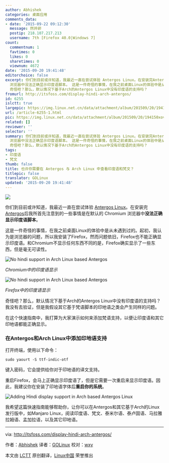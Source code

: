 ```yaml
---
author: Abhishek
categories: 桌面应用
comments_data:
- date: '2015-09-22 09:12:30'
  message: 然并卵
  postip: 218.107.217.213
  username: 7th [Firefox 40.0|Windows 7]
count:
  commentnum: 1
  favtimes: 0
  likes: 0
  sharetimes: 0
  viewnum: 4672
date: '2015-09-20 19:41:48'
editorchoice: false
excerpt: 你们到目前或许知道，我最近一直在尝试体验 Antergos Linux。在安装完Antergos后我所首先注意到的一些事情是在默认的 Chromium
  浏览器中没法正确显示印度语脚本。 这是一件奇怪的事情，在我之前桌面Linux的体验中是从未遇到过的。起初，我认为是浏览器的问题，所以我安装了Firefox，然而问题依旧，Firefox也不能正确显示印度语。和Chromium不显示任何东西不同的是，Firefox确实显示了一些东西，但是毫无可读性。  Chromium中的印度语显示  Firefox中的印度语显示
  奇怪吧？那么，默认情况下基于Arch的Antergos Linux中没有印度语的支持吗？
fromurl: http://itsfoss.com/display-hindi-arch-antergos/
id: 6255
islctt: true
largepic: https://img.linux.net.cn/data/attachment/album/201509/20/194150xovjxooxoxoeoqob.jpg
url: /article-6255-1.html
pic: https://img.linux.net.cn/data/attachment/album/201509/20/194150xovjxooxoxoeoqob.jpg.thumb.jpg
related: []
reviewer: ''
selector: ''
summary: 你们到目前或许知道，我最近一直在尝试体验 Antergos Linux。在安装完Antergos后我所首先注意到的一些事情是在默认的 Chromium
  浏览器中没法正确显示印度语脚本。 这是一件奇怪的事情，在我之前桌面Linux的体验中是从未遇到过的。起初，我认为是浏览器的问题，所以我安装了Firefox，然而问题依旧，Firefox也不能正确显示印度语。和Chromium不显示任何东西不同的是，Firefox确实显示了一些东西，但是毫无可读性。  Chromium中的印度语显示  Firefox中的印度语显示
  奇怪吧？那么，默认情况下基于Arch的Antergos Linux中没有印度语的支持吗？
tags:
- 印度语
- 梵文
thumb: false
title: 也许你需要在 Antergos 与 Arch Linux 中查看印度语和梵文？
titlepic: false
translator: GOLinux
updated: '2015-09-20 19:41:48'
---
```


![](/data/attachment/album/201509/20/194150xovjxooxoxoeoqob.jpg)


你们到目前或许知道，我最近一直在尝试体验 [Antergos Linux](http://antergos.com/)。在安装完[Antergos](http://itsfoss.com/tag/antergos/)后我所首先注意到的一些事情是在默认的 Chromium 浏览器中**没法正确显示印度语脚本**。


这是一件奇怪的事情，在我之前桌面Linux的体验中是从未遇到过的。起初，我认为是浏览器的问题，所以我安装了Firefox，然而问题依旧，Firefox也不能正确显示印度语。和Chromium不显示任何东西不同的是，Firefox确实显示了一些东西，但是毫无可读性。


![No hindi support in Arch Linux based Antergos](/data/attachment/album/201509/20/194150sff3owb6ob9yf3e7.jpg)


*Chromium中的印度语显示*


![No hindi support in Arch Linux based Antergos](/data/attachment/album/201509/20/194152jrdz1cju1jqzdcpw.jpg)


*Firefox中的印度语显示*


奇怪吧？那么，默认情况下基于Arch的Antergos Linux中没有印度语的支持吗？我没有去验证，但是我假设其它基于梵语脚本的印地语之类会产生同样的问题。


在这个快速指南中，我打算为大家演示如何来添加梵语支持，以便让印度语和其它印地语都能正确显示。


### 在Antergos和Arch Linux中添加印地语支持


打开终端，使用以下命令：



```
sudo yaourt -S ttf-indic-otf

```

键入密码，它会提供给你对于印地语的译文支持。


重启Firefox，会马上正确显示印度语了，但是它需要一次重启来显示印度语。因此，我建议你在安装了印地语字体后**重启你的系统**。


![Adding Hindi display support in Arch based Antergos Linux](/data/attachment/album/201509/20/194154okov6m03wdxxk31x.jpg)


我希望这篇快速指南能够帮助你，让你可以在Antergos和其它基于Arch的Linux发行版中，如Manjaro Linux，阅读印度语、梵文、泰米尔语、泰卢固语、马拉雅拉姆语、孟加拉语，以及其它印地语。




---


via: <http://itsfoss.com/display-hindi-arch-antergos/>


作者：[Abhishek](http://itsfoss.com/author/abhishek/) 译者：[GOLinux](https://github.com/GOLinux) 校对：[wxy](https://github.com/wxy)


本文由 [LCTT](https://github.com/LCTT/TranslateProject) 原创翻译，[Linux中国](https://linux.cn/) 荣誉推出